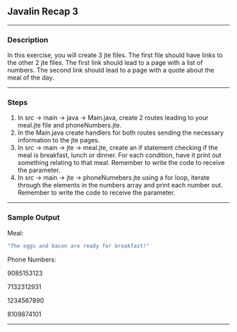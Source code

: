 ## Javalin Recap 3
---
### Description
In this exercise, you will create 3 jte files. The first file should have links to the other 2 jte files. The first link should lead to a page with a list of numbers. The second link should lead to a page with a quote about the meal of the day.

---
### Steps

1. In src -> main -> java -> Main.java, create 2 routes leading to your meal.jte file and phoneNumbers.jte.
2. In the Main.java create handlers for both routes sending the necessary information to the jte pages.
3. In src -> main -> jte -> meal.jte, create an if statement checking if the meal is breakfast, lunch or dinner. For each condition, have it print out something relating to that meal. Remember to write the code to receive the parameter.
4. In src -> main -> jte -> phoneNumebers.jte using a for loop, iterate through the elements in the numbers array and print each number out. Remember to write the code to receive the parameter.
---
### Sample Output
Meal:
```Java
"The eggs and bacon are ready for breakfast!"
```

Phone Numbers:

9085153123

7132312931

1234567890

8109874101


---
